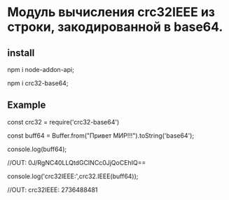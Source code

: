 # Модуль вычисления crc32IEEE из строки, закодированной в base64.
## install
npm i node-addon-api;

npm i crc32-base64;

## Example
const crc32 = require('crc32-base64')

const buff64 = Buffer.from("Привет МИР!!!").toString('base64');

console.log(buff64);

//OUT: 0J/RgNC40LLQtdGCINCc0JjQoCEhIQ==

console.log('crc32IEEE:',crc32.IEEE(buff64));

//OUT: crc32IEEE: 2736488481

